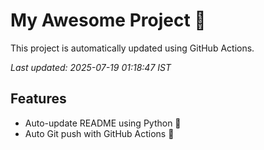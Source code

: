 # My Awesome Project 🚀

This project is automatically updated using GitHub Actions.

_Last updated: 2025-07-19 01:18:47 IST_

## Features
- Auto-update README using Python 🐍
- Auto Git push with GitHub Actions 🤖
